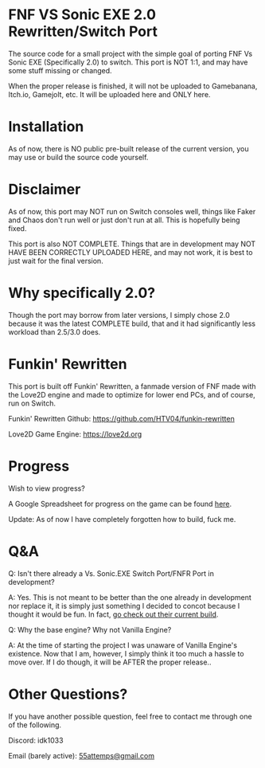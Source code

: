 # FNF VS Sonic EXE 2.0 Rewritten/Switch Port
The source code for a small project with the simple goal of porting FNF Vs Sonic EXE (Specifically 2.0) to switch. This port is NOT 1:1, and may have some stuff missing or changed.

When the proper release is finished, it will not be uploaded to Gamebanana, Itch.io, Gamejolt, etc. It will be uploaded here and ONLY here.

# Installation
As of now, there is NO public pre-built release of the current version, you may use or build the source code yourself.

# Disclaimer
As of now, this port may NOT run on Switch consoles well, things like Faker and Chaos don't run well or just don't run at all. This is hopefully being fixed.

This port is also NOT COMPLETE. Things that are in development may NOT HAVE BEEN CORRECTLY UPLOADED HERE, and may not work, it is best to just wait for the final version.

# Why specifically 2.0?
Though the port may borrow from later versions, I simply chose 2.0 because it was the latest COMPLETE build, that and it had significantly less workload than 2.5/3.0 does.

# Funkin' Rewritten
This port is built off Funkin' Rewritten, a fanmade version of FNF made with the Love2D engine and made to optimize for lower end PCs, and of course, run on Switch.

Funkin' Rewritten Github: https://github.com/HTV04/funkin-rewritten

Love2D Game Engine: https://love2d.org

# Progress
Wish to view progress?

A Google Spreadsheet for progress on the game can be found [here](https://docs.google.com/spreadsheets/d/10settnGjbtIOice-QiVPH9wUw1H9zf1lzqYer16dNFw/edit?usp=sharing).

Update: As of now I have completely forgotten how to build, fuck me.

# Q&A
Q: Isn't there already a Vs. Sonic.EXE Switch Port/FNFR Port in development?

A: Yes. This is not meant to be better than the one already in development nor replace it, it is simply just something I decided to concot because I thought it would be fun. In fact, [go check out their current build](https://drive.google.com/file/d/1csLTQOutnyLr7hUYstSu9Dyy3Rm4pjbt/view?usp=sharing).

Q: Why the base engine? Why not Vanilla Engine?

A: At the time of starting the project I was unaware of Vanilla Engine's existence. Now that I am, however, I simply think it too much a hassle to move over. If I do though, it will be AFTER the proper release..

# Other Questions?
If you have another possible question, feel free to contact me through one of the following.

Discord: idk1033

Email (barely active): 55attemps@gmail.com
